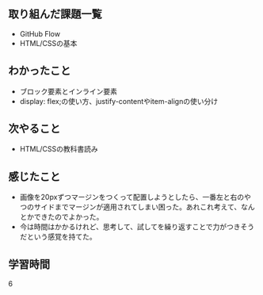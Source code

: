 ## 取り組んだ課題一覧
- GitHub Flow
- HTML/CSSの基本
## わかったこと
- ブロック要素とインライン要素
- display: flex;の使い方、justify-contentやitem-alignの使い分け
## 次やること
- HTML/CSSの教科書読み
## 感じたこと
- 画像を20pxずつマージンをつくって配置しようとしたら、一番左と右のやつのサイドまでマージンが適用されてしまい困った。あれこれ考えて、なんとかできたのでよかった。
- 今は時間はかかるけれど、思考して、試してを繰り返すことで力がつきそうだという感覚を持てた。
## 学習時間
6